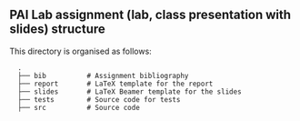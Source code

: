 ## PAI Lab assignment (lab, class presentation with slides) structure
This directory is organised as follows:

      .
      ├── bib          # Assignment bibliography
      ├── report       # LaTeX template for the report
      ├── slides       # LaTeX Beamer template for the slides
      ├── tests        # Source code for tests
      ├── src          # Source code
<!--stackedit_data:
eyJoaXN0b3J5IjpbMTQ4MDg4NjUxMiwtMjE3MzI4ODM3LDMzND
U0MTA2NiwtMTg1Mjk4MTA1MCwxMzM4MDYzODU5LC01NTY1MDAy
NzEsMTk0MzE1OTUzMl19
-->